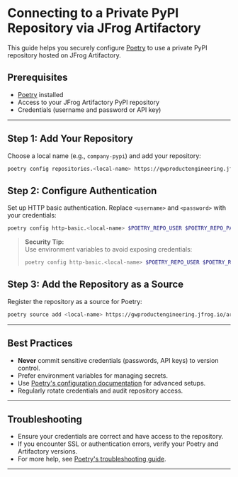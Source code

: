 # Connecting to a Private PyPI Repository via JFrog Artifactory

This guide helps you securely configure [Poetry](https://python-poetry.org/) to use a private PyPI repository hosted on JFrog Artifactory.

## Prerequisites

- [Poetry](https://python-poetry.org/docs/#installation) installed
- Access to your JFrog Artifactory PyPI repository
- Credentials (username and password or API key)

---

## Step 1: Add Your Repository

Choose a local name (e.g., `company-pypi`) and add your repository:

```sh
poetry config repositories.<local-name> https://gwproductengineering.jfrog.io/artifactory/api/pypi/acuity-core-pypi-prod
```

## Step 2: Configure Authentication

Set up HTTP basic authentication. Replace `<username>` and `<password>` with your credentials:

```sh
poetry config http-basic.<local-name> $POETRY_REPO_USER $POETRY_REPO_PASS
```

> **Security Tip:**  
> Use environment variables to avoid exposing credentials:
>
> ```sh
> poetry config http-basic.<local-name> $POETRY_REPO_USER $POETRY_REPO_PASS
> ```

## Step 3: Add the Repository as a Source

Register the repository as a source for Poetry:

```sh
poetry source add <local-name> https://gwproductengineering.jfrog.io/artifactory/api/pypi/acuity-core-pypi-prod/simple
```

---

## Best Practices

- **Never** commit sensitive credentials (passwords, API keys) to version control.
- Prefer environment variables for managing secrets.
- Use [Poetry's configuration documentation](https://python-poetry.org/docs/repositories/) for advanced setups.
- Regularly rotate credentials and audit repository access.

---

## Troubleshooting

- Ensure your credentials are correct and have access to the repository.
- If you encounter SSL or authentication errors, verify your Poetry and Artifactory versions.
- For more help, see [Poetry's troubleshooting guide](https://python-poetry.org/docs/configuration/#http-basic-authentication).

---
